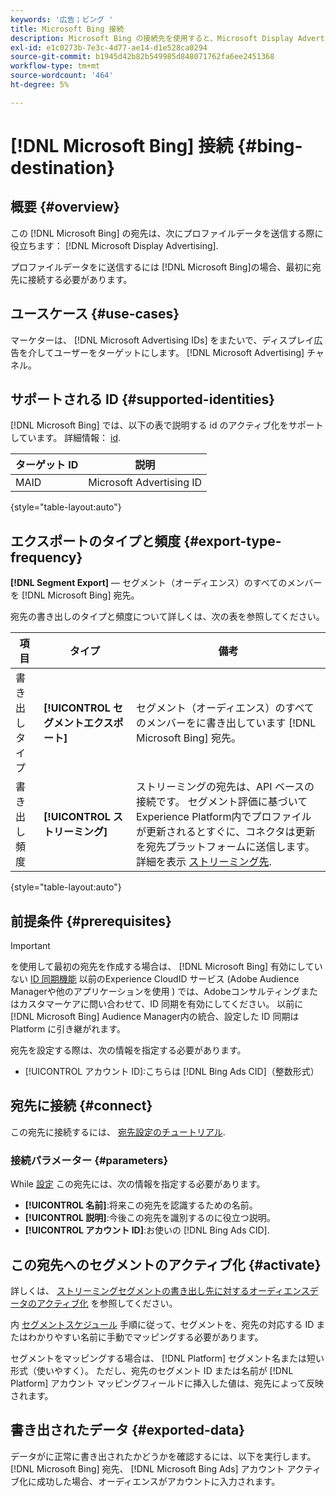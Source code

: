 ```yaml
---
keywords: '広告；ビング '
title: Microsoft Bing 接続
description: Microsoft Bing の接続先を使用すると、Microsoft Display Advertising をまたいで、再ターゲティングとオーディエンスにターゲットを絞ったデジタルキャンペーンを実行できます。
exl-id: e1c0273b-7e3c-4d77-ae14-d1e528ca0294
source-git-commit: b1945d42b82b549985d848071762fa6ee2451368
workflow-type: tm+mt
source-wordcount: '464'
ht-degree: 5%

---
```


# [!DNL Microsoft Bing] 接続 {#bing-destination}

## 概要 {#overview}

この [!DNL Microsoft Bing] の宛先は、次にプロファイルデータを送信する際に役立ちます： [!DNL Microsoft Display Advertising].

プロファイルデータをに送信するには [!DNL Microsoft Bing]の場合、最初に宛先に接続する必要があります。

## ユースケース {#use-cases}

マーケターは、 [!DNL Microsoft Advertising IDs] をまたいで、ディスプレイ広告を介してユーザーをターゲットにします。 [!DNL Microsoft Advertising] チャネル。

## サポートされる ID {#supported-identities}

[!DNL Microsoft Bing] では、以下の表で説明する id のアクティブ化をサポートしています。 詳細情報： [id](/help/identity-service/namespaces.md).

| ターゲット ID | 説明 |
|---|---|
| MAID | Microsoft Advertising ID |

{style=&quot;table-layout:auto&quot;}

## エクスポートのタイプと頻度 {#export-type-frequency}

**[!DNL Segment Export]**  — セグメント（オーディエンス）のすべてのメンバーを [!DNL Microsoft Bing] 宛先。

宛先の書き出しのタイプと頻度について詳しくは、次の表を参照してください。

| 項目 | タイプ | 備考 |
---------|----------|---------|
| 書き出しタイプ | **[!UICONTROL セグメントエクスポート]** | セグメント（オーディエンス）のすべてのメンバーをに書き出しています [!DNL Microsoft Bing] 宛先。 |
| 書き出し頻度 | **[!UICONTROL ストリーミング]** | ストリーミングの宛先は、API ベースの接続です。 セグメント評価に基づいてExperience Platform内でプロファイルが更新されるとすぐに、コネクタは更新を宛先プラットフォームに送信します。 詳細を表示 [ストリーミング先](/help/destinations/destination-types.md#streaming-destinations). |

{style=&quot;table-layout:auto&quot;}

## 前提条件 {#prerequisites}

>[!IMPORTANT]
>
>を使用して最初の宛先を作成する場合は、 [!DNL Microsoft Bing] 有効にしていない [ID 同期機能](https://experienceleague.adobe.com/docs/id-service/using/id-service-api/methods/idsync.html?lang=ja) 以前のExperience CloudID サービス (Adobe Audience Managerや他のアプリケーションを使用 ) では、Adobeコンサルティングまたはカスタマーケアに問い合わせて、ID 同期を有効にしてください。 以前に [!DNL Microsoft Bing] Audience Manager内の統合、設定した ID 同期は Platform に引き継がれます。

宛先を設定する際は、次の情報を指定する必要があります。

* [!UICONTROL アカウント ID]:こちらは [!DNL Bing Ads CID]（整数形式）

## 宛先に接続 {#connect}

この宛先に接続するには、 [宛先設定のチュートリアル](../../ui/connect-destination.md).

### 接続パラメーター {#parameters}

While [設定](../../ui/connect-destination.md) この宛先には、次の情報を指定する必要があります。

* **[!UICONTROL 名前]**:将来この宛先を認識するための名前。
* **[!UICONTROL 説明]**:今後この宛先を識別するのに役立つ説明。
* **[!UICONTROL アカウント ID]**:お使いの [!DNL Bing Ads CID].

## この宛先へのセグメントのアクティブ化 {#activate}

詳しくは、 [ストリーミングセグメントの書き出し先に対するオーディエンスデータのアクティブ化](../../ui/activate-segment-streaming-destinations.md) を参照してください。

内 [セグメントスケジュール](../../ui/activate-segment-streaming-destinations.md#scheduling) 手順に従って、セグメントを、宛先の対応する ID またはわかりやすい名前に手動でマッピングする必要があります。

セグメントをマッピングする場合は、 [!DNL Platform] セグメント名または短い形式（使いやすく）。 ただし、宛先のセグメント ID または名前が [!DNL Platform] アカウント マッピングフィールドに挿入した値は、宛先によって反映されます。

## 書き出されたデータ {#exported-data}

データがに正常に書き出されたかどうかを確認するには、以下を実行します。 [!DNL Microsoft Bing] 宛先、 [!DNL Microsoft Bing Ads] アカウント アクティブ化に成功した場合、オーディエンスがアカウントに入力されます。
